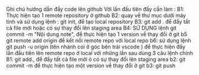 Ghi chú hướng dẫn đẩy code lên github
Với lần đầu tiên đẩy cần làm :
B1: Thực hiện tạo 1 remote repository ở github
B2: quay về thư mục dưới máy tính và sử dụng lệnh : git init, để tạo local repository
B3: git add . để đẩy tất cả file mới hoặc có sự thay đổi lên staging area
B4: SỬ DỤNG lệnh git commit -m "Nội dung note", để thực hiện tạo 1 version về thay đổi ở git
b5 git remote add origin để kết nối remote repo với local repo
b6: sử dụng lệnh git push -u origin (tên nhánh coi ở góc bên trái vscode ) để thực hiện đẩy lần đầu tiên lên remote repo ở local
với những lần sau dùng 3 câu lệnh chính
B1: git add., để đẩy tất cả file mới ỏ có sự thay đổi lên staging area
b2: git commit -m để thực hiện tạo một version về thay đổi ở git
b3: git push
